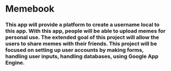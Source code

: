 # Memebook

### This app will provide a platform to create a username local to this app. With this app, people will be able to upload memes for personal use. The extended goal of this project will allow the users to share memes with their friends. This project will be focused on setting up user accounts by making forms, handling user inputs, handling databases, using Google App Engine. 
